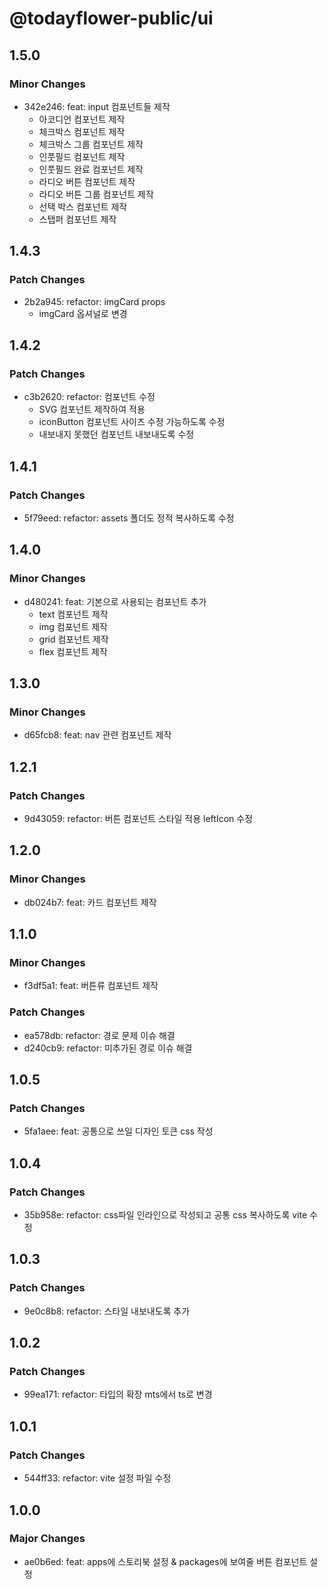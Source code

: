 # @todayflower-public/ui

## 1.5.0

### Minor Changes

- 342e246: feat: input 컴포넌트들 제작
  - 아코디언 컴포넌트 제작
  - 체크박스 컴포넌트 제작
  - 체크박스 그룹 컴포넌트 제작
  - 인풋필드 컴포넌트 제작
  - 인풋필드 완료 컴포넌트 제작
  - 라디오 버튼 컴포넌트 제작
  - 라디오 버튼 그룹 컴포넌트 제작
  - 선택 박스 컴포넌트 제작
  - 스탭퍼 컴포넌트 제작

## 1.4.3

### Patch Changes

- 2b2a945: refactor: imgCard props
  - imgCard 옵셔널로 변경

## 1.4.2

### Patch Changes

- c3b2620: refactor: 컴포넌트 수정
  - SVG 컴포넌트 제작하여 적용
  - iconButton 컴포넌트 사이즈 수정 가능하도록 수정
  - 내보내지 못했던 컴포넌트 내보내도록 수정

## 1.4.1

### Patch Changes

- 5f79eed: refactor: assets 폴더도 정적 복사하도록 수정

## 1.4.0

### Minor Changes

- d480241: feat: 기본으로 사용되는 컴포넌트 추가
  - text 컴포넌트 제작
  - img 컴포넌트 제작
  - grid 컴포넌트 제작
  - flex 컴포넌트 제작

## 1.3.0

### Minor Changes

- d65fcb8: feat: nav 관련 컴포넌트 제작

## 1.2.1

### Patch Changes

- 9d43059: refactor: 버튼 컴포넌트 스타일 적용 leftIcon 수정

## 1.2.0

### Minor Changes

- db024b7: feat: 카드 컴포넌트 제작

## 1.1.0

### Minor Changes

- f3df5a1: feat: 버튼류 컴포넌트 제작

### Patch Changes

- ea578db: refactor: 경로 문제 이슈 해결
- d240cb9: refactor: 미추가된 경로 이슈 해결

## 1.0.5

### Patch Changes

- 5fa1aee: feat: 공통으로 쓰일 디자인 토큰 css 작성

## 1.0.4

### Patch Changes

- 35b958e: refactor: css파일 인라인으로 작성되고 공통 css 복사하도록 vite 수정

## 1.0.3

### Patch Changes

- 9e0c8b8: refactor: 스타일 내보내도록 추가

## 1.0.2

### Patch Changes

- 99ea171: refactor: 타입의 확장 mts에서 ts로 변경

## 1.0.1

### Patch Changes

- 544ff33: refactor: vite 설정 파일 수정

## 1.0.0

### Major Changes

- ae0b6ed: feat: apps에 스토리북 설정 & packages에 보여줄 버튼 컴포넌트 설정
